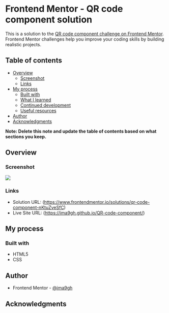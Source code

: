 # Frontend Mentor - QR code component solution

This is a solution to the [QR code component challenge on Frontend Mentor](https://www.frontendmentor.io/challenges/qr-code-component-iux_sIO_H). Frontend Mentor challenges help you improve your coding skills by building realistic projects. 

## Table of contents

- [Overview](#overview)
  - [Screenshot](#screenshot)
  - [Links](#links)
- [My process](#my-process)
  - [Built with](#built-with)
  - [What I learned](#what-i-learned)
  - [Continued development](#continued-development)
  - [Useful resources](#useful-resources)
- [Author](#author)
- [Acknowledgments](#acknowledgments)

**Note: Delete this note and update the table of contents based on what sections you keep.**

## Overview

### Screenshot

![](images/screenshot.jpg)


### Links

- Solution URL: (https://www.frontendmentor.io/solutions/qr-code-component-nKtuZveSfC)
- Live Site URL: (https://ima9gh.github.io/QR-code-component/)

## My process

### Built with

- HTML5
- CSS

## Author

- Frontend Mentor - [@ima9gh](https://www.frontendmentor.io/profile/ima9gh)

## Acknowledgments


